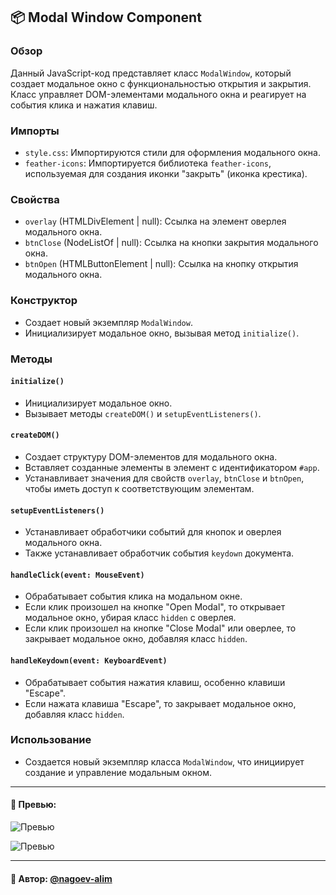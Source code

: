 ## 📦 Modal Window Component

### Обзор

Данный JavaScript-код представляет класс `ModalWindow`, который создает модальное окно с функциональностью открытия и закрытия. Класс управляет DOM-элементами модального окна и реагирует на события клика и нажатия клавиш.

### Импорты

- `style.css`: Импортируются стили для оформления модального окна.
- `feather-icons`: Импортируется библиотека `feather-icons`, используемая для создания иконки "закрыть" (иконка крестика).

### Свойства

- `overlay` (HTMLDivElement | null): Ссылка на элемент оверлея модального окна.
- `btnClose` (NodeListOf<HTMLButtonElement> | null): Ссылка на кнопки закрытия модального окна.
- `btnOpen` (HTMLButtonElement | null): Ссылка на кнопку открытия модального окна.

### Конструктор

- Создает новый экземпляр `ModalWindow`.
- Инициализирует модальное окно, вызывая метод `initialize()`.

### Методы

#### `initialize()`

- Инициализирует модальное окно.
- Вызывает методы `createDOM()` и `setupEventListeners()`.

#### `createDOM()`

- Создает структуру DOM-элементов для модального окна.
- Вставляет созданные элементы в элемент с идентификатором `#app`.
- Устанавливает значения для свойств `overlay`, `btnClose` и `btnOpen`, чтобы иметь доступ к соответствующим элементам.

#### `setupEventListeners()`

- Устанавливает обработчики событий для кнопок и оверлея модального окна.
- Также устанавливает обработчик события `keydown` документа.

#### `handleClick(event: MouseEvent)`

- Обрабатывает события клика на модальном окне.
- Если клик произошел на кнопке "Open Modal", то открывает модальное окно, убирая класс `hidden` с оверлея.
- Если клик произошел на кнопке "Close Modal" или оверлее, то закрывает модальное окно, добавляя класс `hidden`.

#### `handleKeydown(event: KeyboardEvent)`

- Обрабатывает события нажатия клавиш, особенно клавиши "Escape".
- Если нажата клавиша "Escape", то закрывает модальное окно, добавляя класс `hidden`.

### Использование

- Создается новый экземпляр класса `ModalWindow`, что инициирует создание и управление модальным окном.



---
#### 🌄 Превью:
![Превью](https://lh3.googleusercontent.com/drive-viewer/AITFw-znIgx0oAVVSz4zZ2NDgHZOD5soQGuEwJDxzjwG0dd8Oc8C9CtZ3gwu6Ymvwx-9Z2d0e6jdgvEOGMS4SDmTRGpkzKpr=s1600)

![Превью](https://lh3.googleusercontent.com/drive-viewer/AITFw-ygH6Sz5nQbADy6wk9WaVyHCN6lWf6YGAgTh47x2mTM8Du1W4fBnrlgxwdwRE-kNKK73zdQcjqY_J3-yOZJhaXjp882LA=s1600)


-----
#### 🙌 Автор: [@nagoev-alim](https://github.com/nagoev-alim)

